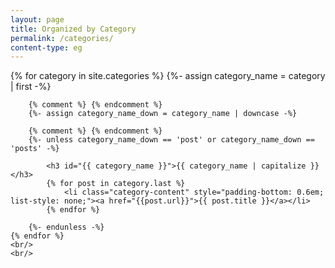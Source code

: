 ```yaml
---
layout: page
title: Organized by Category
permalink: /categories/
content-type: eg
---
```


<style>
.category-content a {
    text-decoration: none;
    color: #4183c4;
}

.category-content a:hover {
    text-decoration: underline;
    color: #4183c4;
}
</style>

<main>
    {% for category in site.categories %}
        {%- assign category_name = category | first -%}
        
        {% comment %} {% endcomment %}
        {%- assign category_name_down = category_name | downcase -%}

        {% comment %} {% endcomment %}
        {%- unless category_name_down == 'post' or category_name_down == 'posts' -%}

            <h3 id="{{ category_name }}">{{ category_name | capitalize }}</h3>
            {% for post in category.last %}
                <li class="category-content" style="padding-bottom: 0.6em; list-style: none;"><a href="{{post.url}}">{{ post.title }}</a></li>
            {% endfor %}

        {%- endunless -%}
    {% endfor %}
    <br/>
    <br/>
</main>
